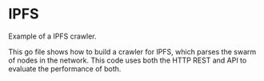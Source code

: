# IPFS
Example of a IPFS crawler. 

This go file shows how to build a crawler for IPFS, which parses the swarm of nodes in the network. This code uses both the HTTP REST and API to evaluate the performance of both.
